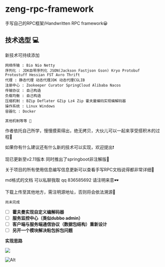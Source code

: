 # zeng-rpc-framework
手写自己的RPC框架/Handwritten RPC framework😀

## 技术选型 💻
新技术可持续添加
````
网络传输 : Bio Nio Netty
序列化 : JDK自带序列化 JSON(Jackson Fastjson Gson) Kryo Protobuf Protostuff Hessian FST Avro Thrift 
代理 : 静态代理 动态代理JDK 动态代理CGLIB
注册中心 : Zookeeper Curator SpringCloud Alibaba Nacos
传输协议 : 自己构造
负载均衡 : 自己构造
压缩机制 : BZip Deflater GZip Lz4 Zip 霍夫曼编码实现编解码器
操作系统 : Linux Windows
容器化 : Docker 

其他机制等等 💪
````

作者依托自己所学，慢慢摸索得出，绝无拷贝，大伙儿可以一起来享受搭积木的过程🏫

如果你有什么建议还有什么新的技术可以实现，欢迎提出❗

现已更新至v2.11版本 同时推出了springboot非注解版🎇

关于项目的所有使用信息编写信息更新可以查看手写RPC文档说得都非常详细🔫

md格式的文档 可以私聊我取 qq 836585692 请注明来意🕶

下载上传至其他地方，需注明源地址，否则将会依法溯源👮‍

`尚未完成`

- [ ] **霍夫曼实现自定义编解码器**
- [ ] **服务监控中心（类似dubbo admin）**
- [ ] **客户端与服务端通信协议（数据包结构）重新设计**
- [ ] **另开一个模块解决粘包拆包问题**

**实现思路**

![](https://github.com/Snailclimb/guide-rpc-framework/blob/master/images/rpc-architure-detail.png)




![Alt](https://repobeats.axiom.co/api/embed/b0617848a5c59a1495eb8a88550e9214cdc650b1.svg "Repobeats analytics image")
